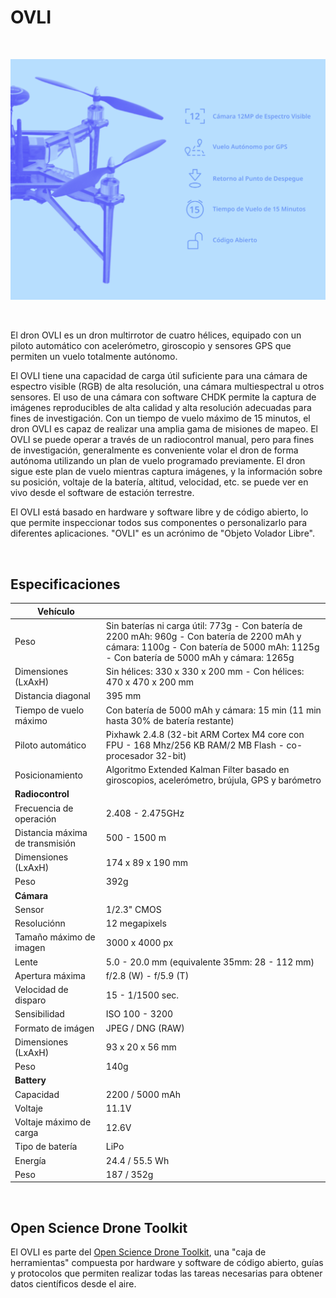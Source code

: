# OVLI

&nbsp;

![OVLI Features](img/caracteristicas_ovli.png)

&nbsp;

El dron OVLI es un dron multirrotor de cuatro hélices, equipado con un piloto automático con acelerómetro, giroscopio y sensores GPS que permiten un vuelo totalmente autónomo.

El OVLI tiene una capacidad de carga útil suficiente para una cámara de espectro visible (RGB) de alta resolución, una cámara multiespectral u otros sensores. El uso de una cámara con software CHDK permite la captura de imágenes reproducibles de alta calidad y alta resolución adecuadas para fines de investigación. Con un tiempo de vuelo máximo de 15 minutos, el dron OVLI es capaz de realizar una amplia gama de misiones de mapeo. El OVLI se puede operar a través de un radiocontrol manual, pero para fines de investigación, generalmente es conveniente volar el dron de forma autónoma utilizando un plan de vuelo programado previamente. El dron sigue este plan de vuelo mientras captura imágenes, y la información sobre su posición, voltaje de la batería, altitud, velocidad, etc. se puede ver en vivo desde el software de estación terrestre.

El OVLI está basado en hardware y software libre y de código abierto, lo que permite inspeccionar todos sus componentes o personalizarlo para diferentes aplicaciones. "OVLI" es un acrónimo de "Objeto Volador Libre".

&nbsp;

## Especificaciones

**Vehículo** |  |
--- | --- |
Peso | Sin baterías ni carga útil: 773g  - Con batería de 2200 mAh: 960g - Con batería de 2200 mAh y cámara: 1100g - Con batería de 5000 mAh: 1125g - Con batería de 5000 mAh y cámara: 1265g 
Dimensiones (LxAxH) | Sin hélices: 330 x 330 x 200 mm - Con hélices: 470 x 470 x 200 mm
Distancia diagonal | 395 mm
Tiempo de vuelo máximo | Con batería de 5000 mAh y cámara: 15 min (11 min hasta 30% de batería restante)
Piloto automático | Pixhawk 2.4.8 (32-bit ARM Cortex M4 core con FPU - 168 Mhz/256 KB RAM/2 MB Flash - co-procesador 32-bit)
Posicionamiento | Algoritmo Extended Kalman Filter basado en giroscopios, acelerómetro, brújula, GPS y barómetro
**Radiocontrol** | 
Frecuencia de operación | 2.408 - 2.475GHz
Distancia máxima de transmisión | 500 - 1500 m
Dimensiones (LxAxH) | 174 x 89 x 190 mm
Peso | 392g
**Cámara** | 
Sensor | 1/2.3" CMOS
Resoluciónn | 12 megapixels
Tamaño máximo de imagen | 3000 x 4000 px
Lente | 5.0 - 20.0 mm (equivalente 35mm: 28 - 112 mm)
Apertura máxima | f/2.8 (W) - f/5.9 (T)
Velocidad de disparo | 15 - 1/1500 sec.
Sensibilidad | ISO 100 - 3200
Formato de imágen | JPEG / DNG (RAW)
Dimensiones (LxAxH) | 93 x 20 x 56 mm
Peso | 140g
**Battery** | 
Capacidad | 2200 / 5000 mAh
Voltaje | 11.1V
Voltaje máximo de carga | 12.6V
Tipo de batería | LiPo
Energía | 24.4 / 55.5 Wh
Peso | 187 / 352g

&nbsp;

## Open Science Drone Toolkit

El OVLI es parte del [Open Science Drone Toolkit](toolkit), una "caja de herramientas" compuesta por hardware y software de código abierto, guías y protocolos que permiten realizar todas las tareas necesarias para obtener datos científicos desde el aire.

&nbsp;

